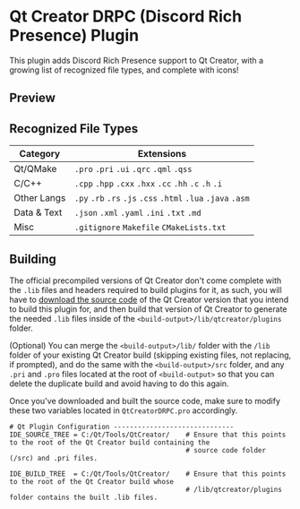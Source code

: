 # Qt Creator DRPC (Discord Rich Presence) Plugin
This plugin adds Discord Rich Presence support to Qt Creator, with a growing list of recognized file types, and complete with icons!

## Preview

## Recognized File Types
| Category    | Extensions |
|-------------|------------|
| Qt/QMake    | `.pro` `.pri` `.ui` `.qrc` `.qml` `.qss` 
| C/C++       | `.cpp` `.hpp` `.cxx` `.hxx` `.cc` `.hh` `.c` `.h` `.i`
| Other Langs | `.py` `.rb` `.rs` `.js` `.css` `.html` `.lua` `.java` `.asm`
| Data & Text | `.json` `.xml` `.yaml` `.ini` `.txt` `.md`
| Misc        | `.gitignore` `Makefile` `CMakeLists.txt`

## Building
The official precompiled versions of Qt Creator don't come complete with the `.lib` files and headers required to build plugins for it, as such, you will have to [download the source code](https://github.com/qt-creator/qt-creator/releases) of the Qt Creator version that you intend to build this plugin for, and then build that version of Qt Creator to generate the needed `.lib` files inside of the `<build-output>/lib/qtcreator/plugins` folder. 

(Optional) You can merge the `<build-output>/lib/` folder with the `/lib` folder of your existing Qt Creator build (skipping existing files, not replacing, if prompted), and do the same with the `<build-output>/src` folder, and any `.pri` and `.pro` files located at the root of `<build-output>` so that you can delete the duplicate build and avoid having to do this again.

Once you've downloaded and built the source code, make sure to modify these two variables located in `QtCreatorDRPC.pro` accordingly.
```qmake
# Qt Plugin Configuration ------------------------------
IDE_SOURCE_TREE = C:/Qt/Tools/QtCreator/    # Ensure that this points to the root of the Qt Creator build containing the 
                                            # source code folder (/src) and .pri files.
                                            
IDE_BUILD_TREE  = C:/Qt/Tools/QtCreator/    # Ensure that this points to the root of the Qt Creator build whose 
                                            # /lib/qtcreator/plugins folder contains the built .lib files.
```
